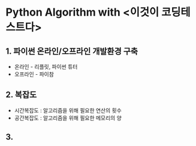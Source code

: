 # Python Algorithm with <이것이 코딩테스트다>

## 1. 파이썬 온라인/오프라인 개발환경 구축<br>
   - 온라인 - 리플릿, 파이썬 튜터<br>
   - 오프라인 - 파이참



## 2. 복잡도<br>
   - 시간복잡도 : 알고리즘을 위해 필요한 연산의 횟수
   - 공간복잡도 : 알고리즘을 위해 필요한 메모리의 양

## 3.
   
